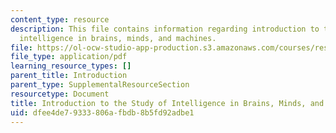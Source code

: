 ```yaml
---
content_type: resource
description: This file contains information regarding introduction to the study of
  intelligence in brains, minds, and machines.
file: https://ol-ocw-studio-app-production.s3.amazonaws.com/courses/res-9-003-brains-minds-and-machines-summer-course-summer-2015/dfee4de79333806afbdb8b5fd92adbe1_MITRES_9_003SUM15_lec0.pdf
file_type: application/pdf
learning_resource_types: []
parent_title: Introduction
parent_type: SupplementalResourceSection
resourcetype: Document
title: Introduction to the Study of Intelligence in Brains, Minds, and Machines
uid: dfee4de7-9333-806a-fbdb-8b5fd92adbe1
---
```

